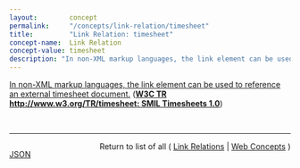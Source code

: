 ```yaml
---
layout:        concept
permalink:     "/concepts/link-relation/timesheet"
title:         "Link Relation: timesheet"
concept-name:  Link Relation
concept-value: timesheet
description: "In non-XML markup languages, the link element can be used to reference an external timesheet document."
---
```


[In non-XML markup languages, the link element can be used to reference an external timesheet document.](http://www.w3.org/TR/timesheet#smilTimesheetsNS-Elements-Timesheet "Read documentation for Link Relation &#34;timesheet&#34;") (**[W3C TR http://www.w3.org/TR/timesheet: SMIL Timesheets 1.0](/specs/W3C/TR/timesheet "This document defines an XML timing language that makes SMIL 3.0 element and attribute timing control available to a wide range of other XML languages. This language allows SMIL timing to be integrated into a wide variety of a-temporal languages, even when several such languages are combined in a compound document. Because of its similarity with external style and positioning descriptions in the Cascading Style Sheet (CSS) language, this functionality has been termed SMIL Timesheets.")**)

<br/>
<hr/>

<p style="float : left"><a href="./timesheet.json" title="JSON representing this particular Web Concept value">JSON</a></p>
<p style="text-align: right">Return to list of all ( <a href="../link-relation/">Link Relations</a> | <a href="../">Web Concepts</a> )</p>
